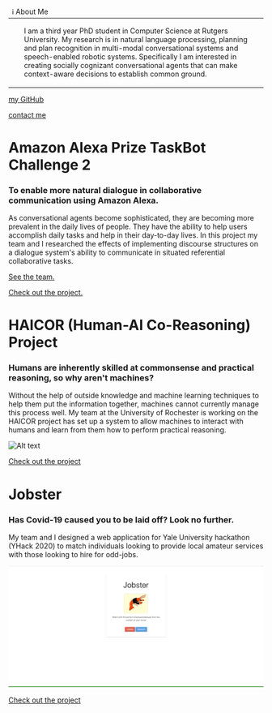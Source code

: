 <table>
  <thead>
    <tr>
      <td align="left">
        ℹ️ About Me
      </td>
    </tr>
  </thead>
  <tbody>
    <tr>
      <td>
        <ul>
          <p>I am a third year PhD student in Computer Science at Rutgers University. My research is in natural language processing, planning and plan recognition in multi-modal conversational systems and speech-enabled robotic systems. Specifically I am interested in creating socially cognizant conversational agents that can make context-aware decisions to establish common ground.</p>
        </ul>
      </td>
    </tr>
  </tbody>
</table>

<a href="https://github.com/R-Magnotti">my GitHub</a>

[contact me](mailto:richard.magnotti@rutgers.edu)

# **Amazon Alexa Prize TaskBot Challenge 2**
### To enable more natural dialogue in collaborative communication using Amazon Alexa.
As conversational agents become sophisticated, they are becoming more prevalent in the daily lives of people. They have the ability to help users accomplish daily tasks and help in their day-to-day lives. In this project my team and I researched the effects of implementing discourse structures on a dialogue system's ability to communicate in situated referential collaborative tasks.

<a href="https://www.amazon.science/alexa-prize/teams/diwbot-taskbot-challenge-2">See the team.</a>

<a href="[https://www.amazon.science/alexa-prize/teams/diwbot-taskbot-challenge-2](https://www.amazon.science/alexa-prize/proceedings/diwbot-a-cooking-and-diy-conversation-guidance-system)">Check out the project.</a>

# **HAICOR (Human-AI Co-Reasoning) Project**
### Humans are inherently skilled at commonsense and practical reasoning, so why aren't machines? 
Without the help of outside knowledge and machine learning techniques to help them put the information together, machines cannot currently manage this process well. My team at the University of Rochester is working on the HAICOR project has set up a system to allow machines to interact with humans and learn from them how to perform practical reasoning.

![Alt text](/HAICOR_Demo.gif?raw=true "Demonstration of signing up and logging in")

<a href="https://github.com/R-Magnotti/HAICOR">Check out the project</a>

# **Jobster**
### Has Covid-19 caused you to be laid off? Look no further.
My team and I designed a web application for Yale University hackathon (YHack 2020) to match individuals looking to provide local amateur services with those looking to hire for odd-jobs.

![Alt text](/demo.gif?raw=true "Demonstration of signing up and logging in")

<a href="https://github.com/R-Magnotti/jobster">Check out the project</a>




